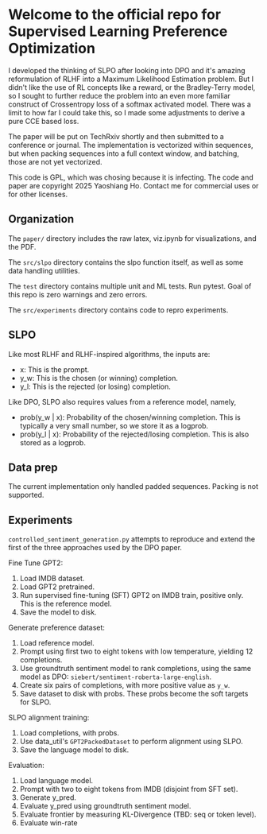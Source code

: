 # Welcome to the official repo for Supervised Learning Preference Optimization

I developed the thinking of SLPO after looking into DPO and it's amazing
reformulation of RLHF into a Maximum Likelihood Estimation problem. But
I didn't like the use of RL concepts like a reward, or the Bradley-Terry
model, so I sought to further reduce the problem into an even more
familiar construct of Crossentropy loss of a softmax activated model. There
was a limit to how far I could take this, so I made some adjustments
to derive a pure CCE based loss. 

The paper will be put on TechRxiv shortly and then submitted to a 
conference or journal. The implementation is vectorized within sequences,
but when packing sequences into a full context window, and batching,
those are not yet vectorized.

This code is GPL, which was chosing because it is infecting. The code and
paper are copyright 2025 Yaoshiang Ho. Contact me for commercial
uses or for other licenses.

## Organization

The `paper/` directory includes the raw latex, viz.ipynb for visualizations,
and the PDF.

The `src/slpo` directory contains the slpo function itself, as well
as some data handling utilities. 

The `test` directory contains multiple unit and ML tests. Run pytest. Goal
of this repo is zero warnings and zero errors. 

The `src/experiments` directory contains code to repro experiments.

## SLPO

Like most RLHF and RLHF-inspired algorithms, the inputs are:

* x: This is the prompt.
* y_w: This is the chosen (or winning) completion.
* y_l: This is the rejected (or losing) completion.

Like DPO, SLPO also requires values from a reference model, namely,
* prob(y_w | x): Probability of the chosen/winning completion. This is 
  typically a very small number, so we store it as a logprob.
* prob(y_l | x): Probability of the rejected/losing completion. This is 
  also stored as a logprob.

## Data prep

The current implementation only handled padded sequences. Packing is not supported.

## Experiments

`controlled_sentiment_generation.py` attempts to reproduce and extend the
first of the three approaches used by the DPO paper.

Fine Tune GPT2:
1. Load IMDB dataset.
2. Load GPT2 pretrained.
3. Run supervised fine-tuning (SFT) GPT2 on IMDB train, positive only. This
  is the reference model. 
4. Save the model to disk. 

Generate preference dataset:
1. Load reference model. 
2. Prompt using first two to eight tokens with low temperature, yielding 12 completions.
3. Use groundtruth sentiment model to rank completions, 
  using the same model as DPO: `siebert/sentiment-roberta-large-english`.
4. Create six pairs of completions, with more positive value as `y_w`. 
5. Save dataset to disk with probs. These probs become the soft targets for SLPO.

SLPO alignment training:
1. Load completions, with probs.
2. Use data_util's `GPT2PackedDataset` to perform alignment using SLPO.
3. Save the language model to disk.

Evaluation:
1. Load language model.
2. Prompt with two to eight tokens from IMDB (disjoint from SFT set).
3. Generate y_pred.
4. Evaluate y_pred using groundtruth sentiment model.
5. Evaluate frontier by measuring KL-Divergence (TBD: seq or token level).
6. Evaluate win-rate 
